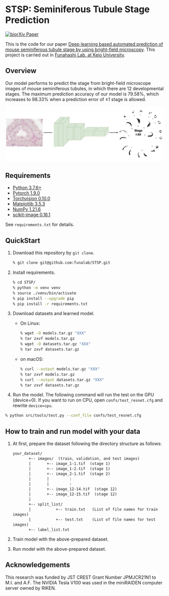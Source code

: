 # STSP: Seminiferous Tubule Stage Prediction

[![biorXiv Paper](https://img.shields.io/badge/DOI-XXX-blue)]()

This is the code for our paper [Deep learning based automated prediction of mouse seminiferous tubule stage by using bright-field microscopy](). 
This project is carried out in [Funahashi Lab. at Keio University](https://fun.bio.keio.ac.jp/).


## Overview

Our model performs to predict the stage from bright-field microscope images of mouse seminiferous tubules, in which there are 12 developmental stages.
The maximum prediction accuracy of our model is 79.58%, which increases to 98.33% when a prediction error of ±1 stage is allowed.

![overview](figs/overview.jpg)


## Requirements

- [Python 3.7.6+](https://www.python.org/downloads/)
- [Pytorch 1.9.0](https://pytorch.org/)
- [Torchvision 0.10.0](https://pytorch.org/vision/stable/index.html)
- [Matplotlib 3.5.3](https://matplotlib.org/)
- [NumPy 1.21.6](http://www.numpy.org)
- [scikit-image 0.16.1](http://scikit-image.org/)

See ```requirements.txt``` for details. 


## QuickStart

1. Download this repository by `git clone`.
   ```sh
   % git clone git@github.com:funalab/STSP.git
   ```
2. Install requirements.
   ```sh
   % cd STSP/
   % python -m venv venv
   % source ./venv/bin/activate
   % pip install --upgrade pip
   % pip install -r requirements.txt
   ```
3. Download datasets and learned model.
   - On Linux:

      ```sh
      % wget -O models.tar.gz "XXX"
      % tar zxvf models.tar.gz
      % wget -O datasets.tar.gz "XXX"
      % tar zxvf datasets.tar.gz
      ```

   - on macOS:
     ```sh
     % curl --output models.tar.gz "XXX"
     % tar zxvf models.tar.gz
     % curl --output datasets.tar.gz "XXX"
     % tar zxvf datasets.tar.gz
     ```
4. Run the model.
The following command will run the test on the GPU (device=0).
If you want to run on CPU, open `confs/test_resnet.cfg` and rewrite `device=cpu`.
```sh
% python src/tools/test.py --conf_file confs/test_resnet.cfg
```


## How to train and run model with your data

1. At first, prepare the dataset following the directory structure as follows:

    ```
    your_dataset/
           +-- images/  (train, validation, and test images)
           |       +-- image_1-1.tif  (stage 1)
           |       +-- image_1-2.tif  (stage 1)
           |       +-- image_2-1.tif  (stage 2)
           |       |         :        
           |       |         :        
           |       +-- image_12-14.tif  (stage 12)
           |       +-- image_12-15.tif  (stage 12)
           | 
           +-- split_list/
           |           +-- train.txt   (List of file names for train images)
           |           +-- test.txt    (List of file names for test images)
           +-- label_list.txt
    ```


2. Train model with the above-prepared dataset.

3. Run model with the above-prepared dataset.


## Acknowledgements

This research was funded by JST CREST Grant Number JPMJCR21N1 to M.I. and A.F. The NVIDIA Tesla V100 was used in the miniRAIDEN computer server owned by RIKEN.
